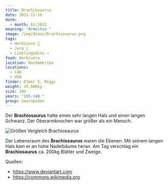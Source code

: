 ```yaml
---
title: Brachiosaurus
date: 2021-12-18
dotm:
  - month: 01/2022
meaning: "Armechse "
image: /img/dinos/brachiosuarus.png
tags:
  - Herbivore 🌿
  - Jura 🦴
  - Lieblingsdino ⭐
food: Herbivore
location: Nordamerika
locations:
  - CAN
  - USA
finder: Elmer S. Riggs
weight: 35.000kg
size: 28m
years: "155-140 "
group: Sauropoden
---
```

 Der **Brachiosaurus** hatte einen sehr langen Hals und einen langen Schwanz. Der Oberarmknochen war größer als ein Mensch.

![Größen Vergleich Brachiosaurus ](/img/dinos/brachiosaurus-vergleich.png)

Der Lebensraum des **Brachiosaurus** waren die Ebenen. Mit seinem langen Hals kam er an hohe Nadelbäume heran. Am Tag verschlag ein **Brachiosaurus** ca. 200kg Blätter und Zweige.

Quellen:

* <https://www.deviantart.com>
* <https://commons.wikimedia.org>